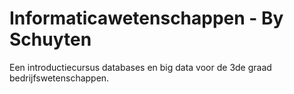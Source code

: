 # Informaticawetenschappen - By Schuyten

Een introductiecursus databases en big data voor de 3de graad bedrijfswetenschappen.